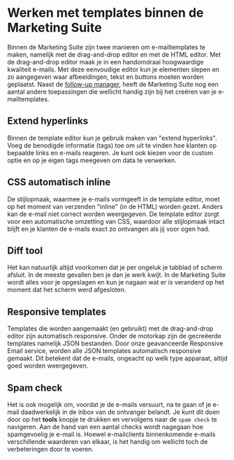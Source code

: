 # Werken met templates binnen de Marketing Suite

Binnen de Marketing Suite zijn twee manieren om e-mailtemplates te maken, 
namelijk met de drag-and-drop editor en met de HTML editor. Met de drag-and-drop editor maak je in een handomdraai 
hoogwaardige kwaliteit e-mails. Met deze eenvoudige editor kun je elementen slepen en zo aangegeven
waar afbeeldingen, tekst en buttons moeten worden geplaatst. 
Naast de [follow-up manager](follow-up-manager-ms), heeft de 
Marketing Suite nog een aantal andere toepassingen die wellicht 
handig zijn bij het creëren van je e-mailtemplates.

## Extend hyperlinks

Binnen de template editor kun je gebruik maken van "extend hyperlinks".
Voeg de benodigde informatie (tags) toe om uit te vinden hoe klanten op 
bepaalde links en e-mails reageren. Je kunt ook kiezen voor de custom 
optie en op je eigen tags meegeven om data te verwerken. 

## CSS automatisch inline

De stijlopmaak, waarmee je e-mails vormgeeft in de template editor,
moet op het moment van verzenden "inline" (in de HTML) worden gezet.
Anders kan de e-mail niet correct worden weergegeven. De template 
editor zorgt voor een automatische omzetting van CSS, waardoor alle
stijlopmaak intact blijft en je klanten de e-mails exact zo ontvangen
als jij voor ogen had.

## Diff tool 

Het kan natuurlijk altijd voorkomen dat je per ongeluk je tabblad of 
scherm afsluit. In de meeste gevallen ben je dan je werk kwijt. In
de Marketing Suite wordt alles voor je opgeslagen en kun je nagaan
wat er is veranderd op het moment dat het scherm werd afgesloten.

## Responsive templates

Templates die worden aangemaakt (en gebruikt) met de drag-and-drop editor zijn
automatisch responsive. Onder de motorkap zijn de gecreëerde templates namelijk 
JSON bestanden. Door onze geavanceerde Responsive Email service, worden alle 
JSON templates automatisch responsive gemaakt. Dit betekent dat de e-mails, 
ongeacht op welk type apparaat, altijd goed worden weergegeven.

## Spam check

Het is ook mogelijk om, voordat je de e-mails versuurt, na te gaan of je e-mail
daadwerkelijk in de inbox van de ontvanger belandt. Je kunt dit doen door op
het **tools** knopje te drukken en vervolgens naar de `spam check` te navigeren.
Aan de hand van een aantal checks wordt nagegaan hoe spamgevoelig je e-mail is.
Hoewel e-mailclients binnenkomende e-mails verschillende waarderen van elkaar,
is het handig om wellicht toch de verbeteringen door te voeren.
